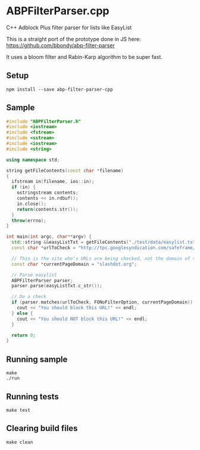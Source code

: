 # ABPFilterParser.cpp

C++ Adblock Plus filter parser for lists like EasyList

This is a straight port of the prototype done in JS here:
https://github.com/bbondy/abp-filter-parser

It uses a bloom filter and Rabin-Karp algorithm to be super fast.

## Setup

```
npm install --save abp-filter-parser-cpp
```


## Sample

```c++
#include "ABPFilterParser.h"
#include <iostream>
#include <fstream>
#include <sstream>
#include <iostream>
#include <string>

using namespace std;

string getFileContents(const char *filename)
{
  ifstream in(filename, ios::in);
  if (in) {
    ostringstream contents;
    contents << in.rdbuf();
    in.close();
    return(contents.str());
  }
  throw(errno);
}

int main(int argc, char**argv) {
  std::string &&easyListTxt = getFileContents("./test/data/easylist.txt");
  const char *urlToCheck = "http://tpc.googlesyndication.com/safeframe/1-0-2/html/container.html";

  // This is the site who's URLs are being checked, not the domain of the URL being checked.
  const char *currentPageDomain = "slashdot.org";

  // Parse easylist
  ABPFilterParser parser;
  parser.parse(easyListTxt.c_str());

  // Do a check
  if (parser.matches(urlToCheck, FONoFilterOption, currentPageDomain)) {
    cout << "You should block this URL!" << endl;
  } else {
    cout << "You should NOT block this URL!" << endl;
  }

  return 0;
}
```

## Running sample

```
make
./run
```

## Running tests

```
make test
```

## Clearing build files
```
make clean
```
